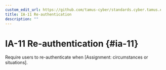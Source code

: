 ```yaml
---
custom_edit_url: https://github.com/tamus-cyber/standards.cyber.tamus.edu/tree/main/content/tamus.edu/TAMUS_profile.xml
title: IA-11 Re-authentication
description: ""
---
```


# IA-11 Re-authentication {#ia-11}

Require users to re-authenticate when [Assignment: circumstances or situations].

